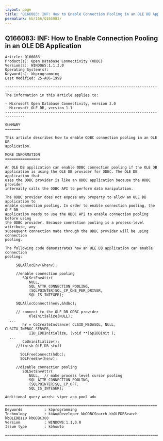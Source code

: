 ```yaml
---
layout: page
title: "Q166083: INF: How to Enable Connection Pooling in an OLE DB Application"
permalink: kb/166/Q166083/
---
```


## Q166083: INF: How to Enable Connection Pooling in an OLE DB Application

	Article: Q166083
	Product(s): Open Database Connectivity (ODBC)
	Version(s): WINDOWS:1.1,3.0
	Operating System(s): 
	Keyword(s): kbprogramming
	Last Modified: 25-AUG-1999
	
	-------------------------------------------------------------------------------
	The information in this article applies to:
	
	- Microsoft Open Database Connectivity, version 3.0 
	- Microsoft OLE DB, version 1.1 
	-------------------------------------------------------------------------------
	
	SUMMARY
	=======
	
	This article describes how to enable ODBC connection pooling in an OLE DB
	application.
	
	MORE INFORMATION
	================
	
	An OLE DB application can enable ODBC connection pooling if the OLE DB
	application is using the OLE DB provider for ODBC. The OLE DB application that
	uses the ODBC provider is like an ODBC application because the ODBC provider
	internally calls the ODBC API to perform data manipulation.
	
	The ODBC provider does not expose any property to allow an OLE DB application to
	enable connection pooling. In order to enable connection pooling, the OLE DB
	application needs to use the ODBC API to enable connection pooling before using
	the ODBC provider. Because connection pooling is a process-level attribute, any
	subsequent connection made through the ODBC provider will be using connection
	pooling.
	
	The following code demonstrates how an OLE DB application can enable connection
	pooling:
	
	     SQLAllocEnv(&henv);
	
	     //enable connection pooling
	        SQLSetEnvAttr(
	           NULL,
	           SQL_ATTR_CONNECTION_POOLING,
	           (SQLPOINTER)SQL_CP_ONE_PER_DRIVER,
	           SQL_IS_INTEGER);
	
	     SQLAllocConnect(henv,&hdbc);
	
	     // connect to the OLE DB ODBC provider
	           OleInitialize(NULL);
	  ...
	        hr = CoCreateInstance( CLSID_MSDASQL, NULL, CLSCTX_INPROC_SERVER,
	           IID_IDBInitialize, (void **)&pIDBInit );
	  ...
	        CoUninitialize();
	     //finish OLE DB stuff
	
	       SQLFreeConnect(hdbc);
	       SQLFreeEnv(henv);
	
	     //disable connection pooling
	        SQLSetEnvAttr(
	           NULL,  // make process level cursor pooling
	           SQL_ATTR_CONNECTION_POOLING,
	           (SQLPOINTER)SQL_CP_OFF,
	           SQL_IS_INTEGER);
	
	Additional query words: viper asp pool ado
	
	======================================================================
	Keywords          : kbprogramming 
	Technology        : kbAudDeveloper kbODBCSearch kbOLEDBSearch kbOLEDB110 kbODBC300
	Version           : WINDOWS:1.1,3.0
	Issue type        : kbhowto
	
	=============================================================================
	
